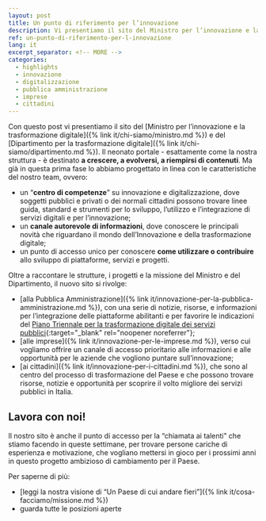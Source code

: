 ```yaml
---
layout: post
title: Un punto di riferimento per l’innovazione
description: Vi presentiamo il sito del Ministro per l’innovazione e la trasformazione digitale.
ref: un-punto-di-riferimento-per-l-innovazione
lang: it
excerpt_separator: <!-- MORE -->
categories:
  - highlights
  - innovazione
  - digitalizzazione
  - pubblica amministrazione
  - imprese
  - cittadini
---
```



Con questo post vi presentiamo il sito del [Ministro per l’innovazione e la trasformazione digitale]({% link it/chi-siamo/ministro.md %}) e del [Dipartimento per la trasformazione digitale]({% link it/chi-siamo/dipartimento.md %}). Il neonato portale - esattamente come la nostra struttura - è destinato **a crescere, a evolversi, a riempirsi di contenuti**.<!-- MORE --> Ma già in questa prima fase lo abbiamo progettato in linea con le caratteristiche del nostro team, ovvero:  

* un “**centro di competenze**” su innovazione e digitalizzazione, dove soggetti pubblici e privati o dei normali cittadini possono trovare linee guida, standard e strumenti per lo sviluppo, l’utilizzo e l’integrazione di servizi digitali e per l’innovazione; 
* un **canale autorevole di informazioni**, dove conoscere le principali novità che riguardano il mondo dell’Innovazione e della trasformazione digitale;
* un punto di accesso unico per conoscere **come utilizzare o contribuire** allo sviluppo di piattaforme, servizi e progetti.

Oltre a raccontare le strutture, i progetti e la missione del Ministro e del Dipartimento, il nuovo sito si rivolge:

* [alla Pubblica Amministrazione]({% link it/innovazione-per-la-pubblica-amministrazione.md %}), con una serie di notizie, risorse, e informazioni per l’integrazione delle piattaforme abilitanti e per favorire le indicazioni del [Piano Triennale per la trasformazione digitale dei servizi pubblici](https://pianotriennale-ict.italia.it/){:target="_blank" rel="noopener noreferrer"};
* [alle imprese]({% link it/innovazione-per-le-imprese.md %}), verso cui vogliamo offrire un canale di accesso prioritario alle informazioni e alle opportunità per le aziende che vogliono puntare sull’innovazione;
* [ai cittadini]({% link it/innovazione-per-i-cittadini.md %}), che sono al centro del processo di trasformazione del Paese e che possono trovare risorse, notizie e opportunità per scoprire il volto migliore dei servizi pubblici in Italia.

## Lavora con noi!

Il nostro sito è anche il punto di accesso per la “chiamata ai talenti” che stiamo facendo in queste settimane, per trovare persone cariche di esperienza e motivazione, che vogliano mettersi in gioco per i prossimi anni in questo progetto ambizioso di cambiamento per il Paese. 

Per saperne di più:

* [leggi la nostra visione di “Un Paese di cui andare fieri”]({% link it/cosa-facciamo/missione.md %})
* guarda tutte le posizioni aperte
